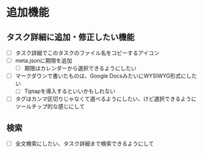 # 追加機能

## タスク詳細に追加・修正したい機能

- [ ] タスク詳細でこのタスクのファイル名をコピーするアイコン
- [ ] meta.jsonに期限を追加
  - [ ] 期限はカレンダーから選択できるようにしたい
- [ ] マークダウンで書いたものは、Google DocsみたいにWYSIWYG形式にしたい
  - [ ] Tiptapを導入するといいかもしれない
- [ ] タグはカンマ区切りじゃなくて選べるようにしたい、けど選択できるようにツールチップ的な感じにして

## 検索

- [ ] 全文検索にしたい、タスク詳細まで検索できるようにして
